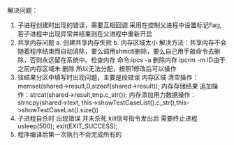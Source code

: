 解决问题：
  1. 子进程创建时出现的错误，需要互相回调
采用在控制父进程中设置标记flag,若子进程中出现异常并结束则在父进程中重新开启		
  2. 共享内存问题
      a. 创建共享内存失败 
      b. 内存区域太小
解决方法：共享内存不会随着程序结束而自动消除，要么调用shmctl删除，要么自己用手敲命令去删除，否则永远留在系统中。检查内存 命令:ipcs -a 删除内存 ipcrm -m ID由于之前内存区域未 删除 所以无法分配，按照1修改后可以操作
  3. 往结果分区中填写时出现问题，主要是段错误
内存区域 清空操作：memset(shared->result,0,sizeof(shared->result));
内存存储结果 追加操作：strcat(shared->result,tmp.c_str());
内存添加用力数据操作：strncpy(shared->text, this->showTestCaseList().c_str(),this->showTestCaseList().size())	
  4. 子进程自杀时 出现错误 并未杀死
kill信号指令发出后 需要终止进程 
usleep(500);
exit(EXIT_SUCCESS);	
  5. 程序编译后第一次执行不会完成所有的		
